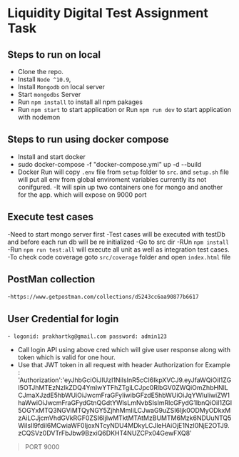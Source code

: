 # Liquidity Digital Test Assignment Task

## Steps to run on local
- Clone the repo.
- Install `Node ^10.9`,
- Install `Mongodb` on local server
- Start `mongodbs` Server
- Run `npm install` to install all npm pakages
- Run `npm start` to start application or Run `npm run dev` to start application with nodemon

## Steps to run using docker compose
- Install and start docker
- sudo docker-compose -f "docker-compose.yml" up -d --build
- Docker Run will copy `.env` file from `setup` folder to `src`. and `setup.sh` file will put all env from global enviroment variables currently its not conifgured.
-It will spin up two containers one for mongo and another for the app. which will expose on 9000 port

## Execute test cases
-Need to start mongo server first
-Test cases will be executed with testDb and before each run db will be re initialized
-Go to src dir
-RUn `npm install`
-Run `npm run test:all` will execute all unit as well as integration test cases.
-To check code coverage goto `src/coverage` folder and open `index.html` file

## PostMan collection 
-`https://www.getpostman.com/collections/d5243cc6aa90877b6617`

## User Credential for login
-` logonid: prakhartkg@gmail.com password: admin123`
- Call login API using above cred which will give user response along with token which is valid for one hour.
- Use that JWT token in all request with header Authorization
    for Example :
    'Authorization':'eyJhbGciOiJIUzI1NiIsInR5cCI6IkpXVCJ9.eyJfaWQiOiI1ZGI5OTJhMTEzNzlkZDQ4YmIwYTFhZTgiLCJpc0RlbGV0ZWQiOmZhbHNlLCJmaXJzdE5hbWUiOiJwcmFraGFyIiwibGFzdE5hbWUiOiJqYWluIiwiZW1haWwiOiJwcmFraGFydGtnQGdtYWlsLmNvbSIsImRlcGFydG1lbnQiOiI1ZGI5OGYxMTQ3NGViMTQyNGY5ZjhhMmIiLCJwaG9uZSI6Ijk0ODMyODkxMzAiLCJjcmVhdGVkRGF0ZSI6IjIwMTktMTAtMzBUMTM6Mzk6NDUuNTQ5WiIsIl9fdiI6MCwiaWF0IjoxNTcyNDU4MDkyLCJleHAiOjE1NzI0NjE2OTJ9.zCQSVz0DVTrFbJbw9BzxiQ6DKHT4NUZCPx04GewFXQ8'

> PORT 9000